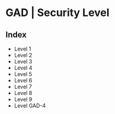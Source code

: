 # GAD | Security Level

## Index

- Level 1
- Level 2
- Level 3
- Level 4
- Level 5
- Level 6
- Level 7
- Level 8
- Level 9
- Level GAD-4

